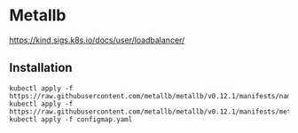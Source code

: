 # Metallb

https://kind.sigs.k8s.io/docs/user/loadbalancer/

## Installation

```shell
kubectl apply -f https://raw.githubusercontent.com/metallb/metallb/v0.12.1/manifests/namespace.yaml
kubectl apply -f https://raw.githubusercontent.com/metallb/metallb/v0.12.1/manifests/metallb.yaml
kubectl apply -f configmap.yaml
```
